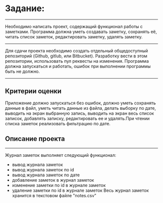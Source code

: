 # Задание:
***************
Необходимо написать проект, содержащий функционал работы с заметками.
Программа должна уметь создавать заметку, сохранять её, читать список
заметок, редактировать заметку, удалять заметку.

************

Для сдачи проекта необходимо создать отдельный общедоступный
репозиторий (Github, gitlub, или Bitbucket). Разработку вести в этом
репозитории, использовать пул реквесты на изменения. Программа должна
запускаться и работать, ошибок при выполнении программы быть не должно.
***************
## Критерии оценки
Приложение должно запускаться без ошибок, должно уметь сохранять данные
в файл, уметь читать данные из файла, делать выборку по дате, выводить на
экран выбранную запись, выводить на экран весь список записок, добавлять
записку, редактировать ее и удалять.При чтении списка заметок реализовать фильтрацию по дате.

## Описание проекта
*******
 
 Журнал заметок выполняет следующий функционал:

* вывод журнала заметок
* вывод журнала заметок по id
* вывод журнала заметок по дате
* добавление заметок в журнал заметок
* изменение заметки по id в журнале заметок
* удаление заметки по id в журнале заметок
Весь журнал заметок хранится в текстовом файле "notes.csv"
